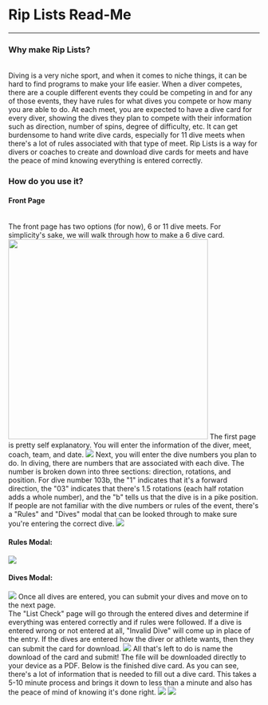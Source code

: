 <h1> Rip Lists Read-Me </h1>
<hr>
<h3>Why make Rip Lists?</h3>
<br>
Diving is a very niche sport, and when it comes to niche things, it can be hard to find programs to make your life easier. When a diver competes, there are a couple different events they could be competing in and for any of those events, they have rules for what dives you compete or how many you are able to do. At each meet, you are expected to have a dive card for every diver, showing the dives they plan to compete with their information such as direction, number of spins, degree of difficulty, etc. It can get burdensome to hand write dive cards, especially for 11 dive meets when there's a lot of rules associated with that type of meet. Rip Lists is a way for divers or coaches to create and download dive cards for meets and have the peace of mind knowing everything is entered correctly.
<br>
<h3>How do you use it?</h3>
<h4>Front Page</h4>
<br>
The front page has two options (for now), 6 or 11 dive meets. For simplicity's sake, we will walk through how to make a 6 dive card.
<img src="img/MainPage.PNG" width=400>
The first page is pretty self explanatory. You will enter the information of the diver, meet, coach, team, and date.
<img src="img/DiverInfo6.PNG">
Next, you will enter the dive numbers you plan to do. In diving, there are numbers that are associated with each dive. The number is broken down into three sections: direction, rotations, and position. For dive number 103b, the "1" indicates that it's a forward direction, the "03" indicates that there's 1.5 rotations (each half rotation adds a whole number), and the "b" tells us that the dive is in a pike position. If people are not familiar with the dive numbers or rules of the event, there's a "Rules" and "Dives" modal that can be looked through to make sure you're entering the correct dive.
<img src="img/EnterSixDives.PNG" >

<h4>Rules Modal:</h4>
<img src="img/SixDiveRules.PNG">
<h4>Dives Modal:</h4>
<img src="img/Modal.PNG">
Once all dives are entered, you can submit your dives and move on to the next page.
<br>
The "List Check" page will go through the entered dives and determine if everything was entered correctly and if rules were followed. If a dive is entered wrong or not entered at all, "Invalid Dive" will come up in place of the entry. If the dives are entered how the diver or athlete wants, then they can submit the card for download.
<img src="img/SixDiveCheck.PNG">
All that's left to do is name the download of the card and submit! The file will be downloaded directly to your device as a PDF. Below is the finished dive card. As you can see, there's a lot of information that is needed to fill out a dive card. This takes a 5-10 minute process and brings it down to less than a minute and also has the peace of mind of knowing it's done right.
<img src="img/SixCardDownload.PNG">
<img src="img/SixDiveCard.PNG">
